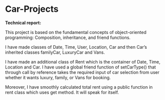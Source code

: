 # Car-Projects

**Technical report:**

This project is based on the fundamental concepts of object-oriented
programming: Composition, inheritance, and friend functions.

I have made classes of Date, Time, User, Location, Car and then Car’s inherited
classes familyCar, LuxuryCar and Vans. 

I have made an additional class of Rent which is the container of Date, Time, Location and Car. I have used a global
friend function of setCarType() that through call by reference takes the required
input of car selection from user whether it wants luxury, family, or Vans for
booking. 

Moreover, I have smoothly calculated total rent using a public function
in rent class which uses get method. It will speak for itself. 
